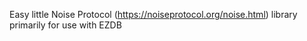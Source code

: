 Easy little Noise Protocol (https://noiseprotocol.org/noise.html) library primarily for use with EZDB